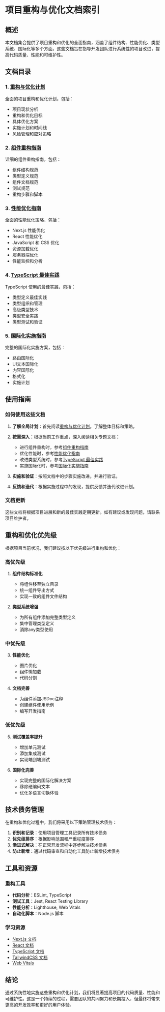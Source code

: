 # 项目重构与优化文档索引

## 概述

本文档集合提供了项目重构和优化的全面指南，涵盖了组件结构、性能优化、类型系统、国际化等多个方面。这些文档旨在指导开发团队进行系统性的项目改进，提高代码质量、性能和可维护性。

## 文档目录

### 1. [重构与优化计划](./refactoring-optimization-plan.md)

全面的项目重构和优化计划，包括：

- 项目现状分析
- 重构和优化目标
- 具体优化方案
- 实施计划和时间线
- 风险管理和应对策略

### 2. [组件重构指南](./component-refactoring-guide.md)

详细的组件重构指南，包括：

- 组件结构规范
- 类型定义规范
- 组件文档规范
- 测试规范
- 重构步骤和脚本

### 3. [性能优化指南](./performance-optimization-guide.md)

全面的性能优化策略，包括：

- Next.js 性能优化
- React 性能优化
- JavaScript 和 CSS 优化
- 资源加载优化
- 服务器端优化
- 性能监控和分析

### 4. [TypeScript 最佳实践](./typescript-best-practices.md)

TypeScript 使用的最佳实践，包括：

- 类型定义最佳实践
- 类型组织和管理
- 高级类型技术
- 类型安全实践
- 类型测试和验证

### 5. [国际化实施指南](./internationalization-guide.md)

完整的国际化实施方案，包括：

- 路由国际化
- UI文本国际化
- 内容国际化
- 格式化
- 实施计划

## 使用指南

### 如何使用这些文档

1. **了解全局计划**：首先阅读[重构与优化计划](./refactoring-optimization-plan.md)，了解整体目标和策略。

2. **按需深入**：根据当前工作重点，深入阅读相关专题文档：
   - 进行组件重构时，参考[组件重构指南](./component-refactoring-guide.md)
   - 优化性能时，参考[性能优化指南](./performance-optimization-guide.md)
   - 改进类型系统时，参考[TypeScript 最佳实践](./typescript-best-practices.md)
   - 实施国际化时，参考[国际化实施指南](./internationalization-guide.md)

3. **实施和验证**：按照文档中的步骤实施改进，并进行验证。

4. **反馈和迭代**：根据实施过程中的发现，提供反馈并迭代改进计划。

### 文档更新

这些文档将根据项目进展和新的最佳实践定期更新。如有建议或发现问题，请联系项目维护者。

## 重构和优化优先级

根据项目当前状况，我们建议按以下优先级进行重构和优化：

### 高优先级

1. **组件结构标准化**
   - 将组件移至独立目录
   - 统一组件导出方式
   - 实现一致的组件文件结构

2. **类型系统增强**
   - 为所有组件添加完整类型定义
   - 集中管理类型定义
   - 消除any类型使用

### 中优先级

3. **性能优化**
   - 图片优化
   - 组件懒加载
   - 代码分割

4. **文档完善**
   - 为组件添加JSDoc注释
   - 创建组件使用示例
   - 编写开发指南

### 低优先级

5. **测试覆盖率提升**
   - 增加单元测试
   - 添加集成测试
   - 实现端到端测试

6. **国际化完善**
   - 实现完整的国际化解决方案
   - 移除硬编码文本
   - 优化多语言切换体验

## 技术债务管理

在重构和优化过程中，我们将采用以下策略管理技术债务：

1. **识别和记录**：使用项目管理工具记录所有技术债务
2. **优先级排序**：根据影响范围和严重程度排序
3. **渐进式解决**：在正常开发流程中逐步解决技术债务
4. **防止新增**：通过代码审查和自动化工具防止新增技术债务

## 工具和资源

### 重构工具

- **代码分析**：ESLint, TypeScript
- **测试工具**：Jest, React Testing Library
- **性能分析**：Lighthouse, Web Vitals
- **自动化脚本**：Node.js 脚本

### 学习资源

- [Next.js 文档](https://nextjs.org/docs)
- [React 文档](https://react.dev/)
- [TypeScript 文档](https://www.typescriptlang.org/docs/)
- [TailwindCSS 文档](https://tailwindcss.com/docs)
- [Web Vitals](https://web.dev/vitals/)

## 结论

通过系统性地实施这些重构和优化计划，我们将显著提高项目的代码质量、性能和可维护性。这是一个持续的过程，需要团队的共同努力和长期投入，但最终将带来更高的开发效率和更好的用户体验。
